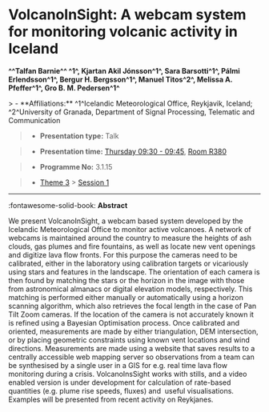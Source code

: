 # VolcanoInSight: A webcam system for monitoring volcanic activity in Iceland

**^^Talfan Barnie^^ ^1^, Kjartan Akil Jónsson^1^, Sara Barsotti^1^, Pálmi Erlendsson^1^, Bergur H. Bergsson^1^, Manuel Titos^2^, Melissa A. Pfeffer^1^, Gro B. M. Pedersen^1^**

<!-- more -->> - **Affiliations:** ^1^Icelandic Meteorological Office, Reykjavik, Iceland; ^2^University of Granada, Department of Signal Processing, Telematic and Communication

> - **Presentation type:** Talk

> - **Presentation time:** [Thursday 09:30 - 09:45](../sessions_comparison.md#__tabbed_3_5), [Room R380](../maps_venue.md#__tabbed_1_1)

> - **Programme No:** 3.1.15

> - [Theme 3](../theme3.md) > [Session 1](../sessions/session-3-1.md)

--- 

:fontawesome-solid-book: **Abstract**

We present VolcanoInSight, a webcam based system developed by the Icelandic Meteorological Office to monitor active volcanoes. A network of webcams is maintained around the country to measure the heights of ash clouds, gas plumes and fire fountains, as well as locate new vent openings and digitize lava flow fronts. For this purpose the cameras need to be calibrated, either in the laboratory using calibration targets or vicariously using stars and features in the landscape. The orientation of each camera is then found by matching the stars or the horizon in the image with those from astronomical almanacs or digital elevation models, respectively. This matching is performed either manually or automatically using a horizon scanning algorithm, which also retrieves the focal length in the case of Pan Tilt Zoom cameras. If the location of the camera is not accurately known it is refined using a Bayesian Optimisation process. Once calibrated and oriented, measurements are made by either triangulation, DEM intersection, or by placing geometric constraints using known vent locations and wind directions. Measurements are made using a website that saves results to a centrally accessible web mapping server so observations from a team can be synthesised by a single user in a GIS for e.g. real time lava flow monitoring during a crisis. VolcanoInsSight works with stills, and a video enabled version is under development for calculation of rate-based quantities (e.g. plume rise speeds, fluxes) and  useful visualisations. Examples will be presented from recent activity on Reykjanes.

